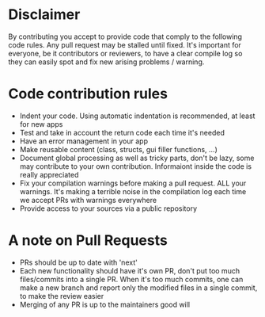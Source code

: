 # Disclaimer

By contributing you accept to provide code that comply to the following code rules. Any pull request may be stalled until fixed.
It's important for everyone, be it contributors or reviewers, to have a clear compile log so they can easily spot and fix new arising problems / warning.

# Code contribution rules

* Indent your code. Using automatic indentation is recommended, at least for new apps
* Test and take in account the return code each time it's needed
* Have an error management in your app
* Make reusable content (class, structs, gui filler functions, ...)
* Document global processing as well as tricky parts, don't be lazy, some may contribute to your own contribution. Informaiont inside the code is really appreciated
* Fix your compilation warnings before making a pull request. ALL your warnings. It's making a terrible noise in the compilation log each time we accept PRs with warnings everywhere
* Provide access to your sources via a public repository

# A note on Pull Requests

* PRs should be up to date with 'next'
* Each new functionality should have it's own PR, don't put too much files/commits into a single PR. When it's too much commits, one can make a new branch and report only the modified files in a single commit, to make the review easier
* Merging of any PR is up to the maintainers good will